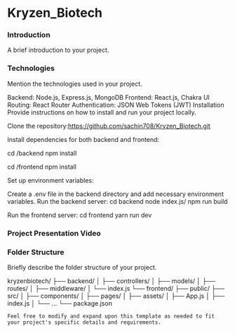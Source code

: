 # Kryzen_Biotech

### Introduction
A brief introduction to your project.

### Technologies
Mention the technologies used in your project.

Backend: Node.js, Express.js, MongoDB
Frontend: React.js, Chakra UI
Routing: React Router
Authentication: JSON Web Tokens (JWT)
Installation
Provide instructions on how to install and run your project locally.

Clone the repository:https://github.com/sachin708/Kryzen_Biotech.git

Install dependencies for both backend and frontend:

cd /backend
npm install

cd /frontend
npm install

Set up environment variables:

Create a .env file in the backend directory and add necessary environment variables.
Run the backend server:
cd backend
node index.js/ npm run build

Run the frontend server:
cd frontend
yarn run dev

### Project Presentation Video


### Folder Structure
Briefly describe the folder structure of your project.

kryzenbiotech/
├── backend/
│   ├── controllers/
│   ├── models/
│   ├── routes/
│   ├── middleware/
│   └── index.js
└── frontend/
    ├── public/
    ├── src/
    │   ├── components/
    │   ├── pages/
    │   ├── assets/
    │   ├── App.js
    │   ├── index.js
    │   └── ...
    └── package.json

    Feel free to modify and expand upon this template as needed to fit your project's specific details and requirements.
